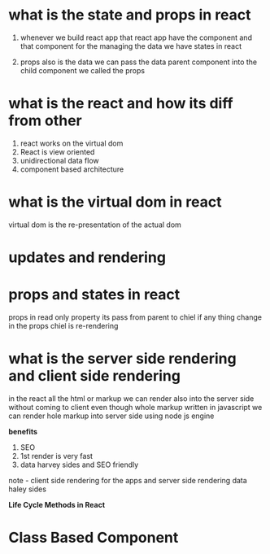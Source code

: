 # what is the state and props in react

1. whenever we build react app that react app have the component and that component for the managing the
   data we have states in react

2. props also is the data we can pass the data parent component into the child component we called the
   props

# what is the react and how its diff from other

1. react works on the virtual dom
2. React is view oriented
3. unidirectional data flow
4. component based architecture

# what is the virtual dom in react

virtual dom is the re-presentation of the actual dom

# updates and rendering

# props and states in react

props in read only property its pass from parent to chiel
if any thing change in the props chiel is re-rendering

# what is the server side rendering and client side rendering

in the react all the html or markup we can render also into the server side
without coming to client
even though whole markup written in javascript we can render hole markup into server side using node js
engine

**benefits**

1. SEO
2. 1st render is very fast
3. data harvey sides and SEO friendly

note - client side rendering for the apps and server side rendering data haley sides

**Life Cycle Methods in React**

# Class Based Component

